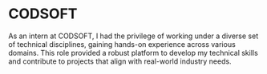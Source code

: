 # CODSOFT
As an intern at CODSOFT, I had the privilege of working under a diverse set of technical disciplines, gaining hands-on experience across various domains. This role provided a robust platform to develop my technical skills and contribute to projects that align with real-world industry needs.
